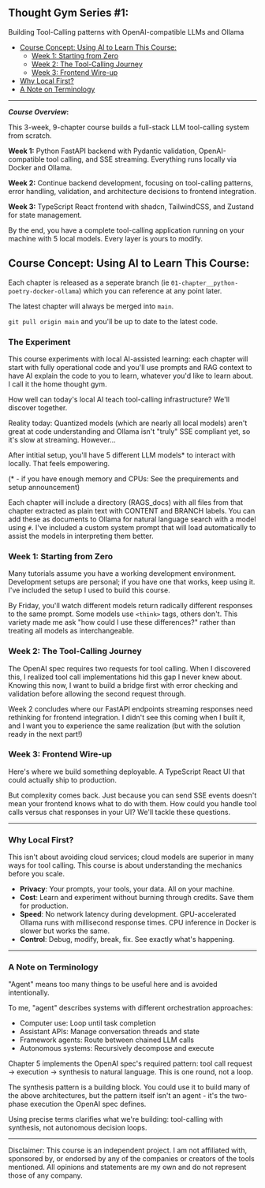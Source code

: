 ## Thought Gym Series #1:  
Building Tool-Calling patterns with OpenAI-compatible LLMs and Ollama
- [Course Concept: Using AI to Learn This Course:](#course-concept-using-ai-to-learn-this-course)   
    - [Week 1: Starting from Zero](#week-1-starting-from-zero)
    - [Week 2: The Tool-Calling Journey](#week-2-the-tool-calling-journey)
    - [Week 3: Frontend Wire-up](#week-3-frontend-wire-up)
- [Why Local First?](#why-local-first)
- [A Note on Terminology](#a-note-on-terminology)

---

**_Course Overview_:**

This 3-week, 9-chapter course builds a full-stack LLM tool-calling system from scratch.

**Week 1:** Python FastAPI backend with Pydantic validation, OpenAI-compatible tool calling, and SSE streaming. Everything runs locally via Docker and Ollama.

**Week 2:** Continue backend development, focusing on tool-calling patterns, error handling, validation, and architecture decisions to frontend integration. 

**Week 3:** TypeScript React frontend with shadcn, TailwindCSS, and Zustand for state management.

By the end, you have a complete tool-calling application running on your machine with 5 local models. Every layer is yours to modify.

## Course Concept: Using AI to Learn This Course: 

Each chapter is released as a seperate branch (ie `01-chapter__python-poetry-docker-ollama`) which you can reference at any point later.   

The latest chapter will always be merged into `main`.   

`git pull origin main` and you'll be up to date to the latest code.   

### The Experiment

This course experiments with local AI-assisted learning: each chapter will start with fully operational code and you'll use prompts and RAG context to have AI explain the code to you to learn, whatever you'd like to learn about.  I call it the home thought gym.   

How well can today's local AI teach tool-calling infrastructure? We'll discover together.

Reality today: Quantized models (which are nearly all local models) aren't great at code understanding and Ollama isn't "truly" SSE compliant yet, so it's slow at streaming.  However...

After intitial setup, you'll have 5 different LLM models* to interact with locally.  That feels empowering. 

(* - if you have enough memory and CPUs:  See the prequirements and setup announcement)

Each chapter will include a directory (RAGS_docs) with all files from that chapter extracted as plain text with CONTENT and BRANCH labels. You can add these as documents to Ollama for natural language search with a model using `#`. I've included a custom system prompt that will load automatically to assist the models in interpreting them better.

### Week 1: Starting from Zero

Many tutorials assume you have a working development environment. Development setups are personal; if you have one that works, keep using it. I've included the setup I used to build this course.

By Friday, you'll watch different models return radically different responses to the same prompt. Some models use `<think>` tags, others don't. This variety made me ask "how could I use these differences?" rather than treating all models as interchangeable.

### Week 2: The Tool-Calling Journey

The OpenAI spec requires two requests for tool calling. When I discovered this, I realized tool call implementations hid this gap I never knew about. Knowing this now, I want to build a bridge first with error checking and validation before allowing the second request through.

Week 2 concludes where our FastAPI endpoints streaming responses need rethinking for frontend integration. I didn't see this coming when I built it, and I want you to experience the same realization (but with the solution ready in the next part!)

### Week 3: Frontend Wire-up

Here's where we build something deployable. A TypeScript React UI that could actually ship to production.

But complexity comes back. Just because you can send SSE events doesn't mean your frontend knows what to do with them. How could you handle tool calls versus chat responses in your UI? We'll tackle these questions.

---

### Why Local First?

This isn't about avoiding cloud services; cloud models are superior in many ways for tool calling. This course is about understanding the mechanics before you scale.

- **Privacy**: Your prompts, your tools, your data. All on your machine.
- **Cost**: Learn and experiment without burning through credits. Save them for production.
- **Speed**: No network latency during development. GPU-accelerated Ollama runs with millisecond response times. CPU inference in Docker is slower but works the same.
- **Control**: Debug, modify, break, fix. See exactly what's happening.

---

### A Note on Terminology

"Agent" means too many things to be useful here and is avoided intentionally.

To me, "agent" describes systems with different orchestration approaches:

- Computer use: Loop until task completion
- Assistant APIs: Manage conversation threads and state
- Framework agents: Route between chained LLM calls
- Autonomous systems: Recursively decompose and execute

Chapter 5 implements the OpenAI spec's required pattern: tool call request → execution → synthesis to natural language. This is one round, not a loop.

The synthesis pattern is a building block. You could use it to build many of the above architectures, but the pattern itself isn't an agent - it's the two-phase execution the OpenAI spec defines.

Using precise terms clarifies what we're building: tool-calling with synthesis, not autonomous decision loops.

---
Disclaimer: This course is an independent project. I am not affiliated with, sponsored by, or endorsed by any of the companies or creators of the tools mentioned. All opinions and statements are my own and do not represent those of any company.
